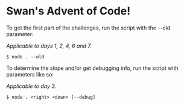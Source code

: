 # Swan's Advent of Code!

To get the first part of the challenges, run the script with the --old parameter:

_Applicable to days 1, 2, 4, 6 and 7._
```
$ node . --old
```

To determine the slope and/or get debugging info, run the script with parameters like so:

_Applicable to day 3._
```
$ node . <right> <down> [--debug]
```
